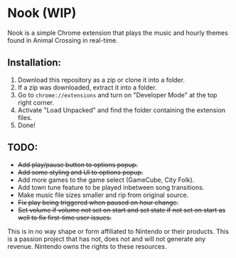 # Nook (WIP)
Nook is a simple Chrome extension that plays the music and hourly themes found in Animal Crossing in real-time. 

## Installation:
1. Download this repository as a zip or clone it into a folder.
2. If a zip was downloaded, extract it into a folder.
3. Go to `chrome://extensions` and turn on "Developer Mode" at the top right corner.
4. Activate "Load Unpacked" and find the folder containing the extension files.
5. Done!

## TODO:
* ~~Add play/pause button to options popup.~~
* ~~Add some styling and UI to options popup.~~
* Add more games to the game select (GameCube, City Folk).
* Add town tune feature to be played inbetween song transitions.
* Make music file sizes smaller and rip from original source.
* ~~Fix play being triggered when paused on hour change.~~
* ~~Set volume if volume not set on start and set state if not set on start as well to fix first-time user issues.~~

This is in no way shape or form affiliated to Nintendo or their products. This is a passion project that has not, does not and will not generate any revenue. Nintendo owns the rights to these resources.
